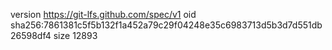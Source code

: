 version https://git-lfs.github.com/spec/v1
oid sha256:7861381c5f5b132f1a452a79c29f04248e35c6983713d5b3d7d551db26598df4
size 12893
